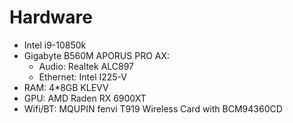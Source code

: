# Hardware
- Intel i9-10850k
- Gigabyte B560M APORUS PRO AX:
	- Audio: Realtek ALC897
	- Ethernet: Intel I225-V
- RAM: 4*8GB KLEVV
- GPU: AMD Raden RX 6900XT
- Wifi/BT: MQUPIN fenvi T919 Wireless Card with BCM94360CD

